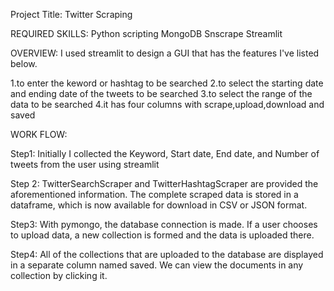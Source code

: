 Project Title: Twitter Scraping

REQUIRED SKILLS:
Python scripting
MongoDB
Snscrape
Streamlit

OVERVIEW: I used streamlit to design a GUI that has the features I've listed below. 

1.to enter the keword or hashtag to be searched
2.to select the starting date and ending date of the tweets to be searched
3.to select the range of the data to be searched 
4.it has four columns with scrape,upload,download and saved 
  

WORK FLOW:

Step1: 
Initially I collected the Keyword, Start date, End date, and Number of tweets from the user using streamlit

Step 2:
TwitterSearchScraper and TwitterHashtagScraper are provided the aforementioned information. The complete scraped data is stored in a dataframe, which is now available for download in CSV or JSON format.

Step3:
With pymongo, the database connection is made. If a user chooses to upload data, a new collection is formed and the data is uploaded there.

Step4:
All of the collections that are uploaded to the database are displayed in a separate column named saved. We can view the documents in any collection by clicking it.



